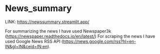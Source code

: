 # News_summary

LINK:  https://newssummary.streamlit.app/

For summarizing the news I have used Newspaper3k (https://newspaper.readthedocs.io/en/latest/)
For scraping the news I have used Google News RSS API (https://news.google.com/rss?hl=en-IN&gl=IN&ceid=IN:en).

